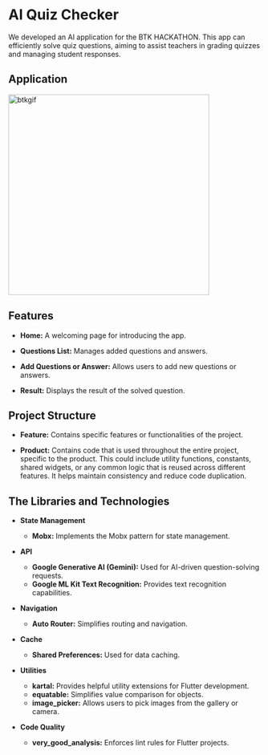 
# AI Quiz Checker

We developed an AI application for the BTK HACKATHON. This app can efficiently solve quiz questions, aiming to assist teachers in grading quizzes and managing student responses.

## Application
 

<img src="https://github.com/user-attachments/assets/e6f2d688-529c-404a-bce8-60f7f333143a" alt="btkgif" height="400"/>




## Features

* **Home:** A welcoming page for introducing the app.

* **Questions List:** Manages added questions and answers.

* **Add Questions or Answer:** Allows users to add new questions or answers.

* **Result:** Displays the result of the solved question.
 

## Project Structure

* **Feature:** Contains specific features or functionalities of the project.
  
* **Product:** Contains code that is used throughout the entire project, specific to the product. This could include utility functions, constants, shared widgets, or any common logic that is reused across different features. It helps maintain consistency and reduce code duplication.
  
## The Libraries and Technologies

* **State Management**
  * **Mobx:** Implements the Mobx pattern for state management.

* **API**
  * **Google Generative AI (Gemini):** Used for AI-driven question-solving requests.
  * **Google ML Kit Text Recognition:** Provides text recognition capabilities.

* **Navigation**
  * **Auto Router:** Simplifies routing and navigation.
 
* **Cache**
  * **Shared Preferences:** Used for data caching.
  
* **Utilities**
  * **kartal:** Provides helpful utility extensions for Flutter development.
  * **equatable:** Simplifies value comparison for objects.
  * **image_picker:** Allows users to pick images from the gallery or camera.


* **Code Quality**
  * **very_good_analysis:** Enforces lint rules for Flutter projects.
 

  



  
